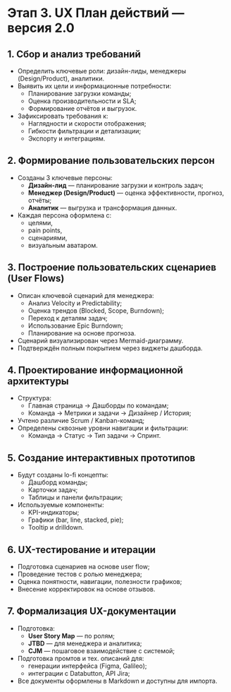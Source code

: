 
# Этап 3. UX План действий — версия 2.0

## 1. Сбор и анализ требований

- Определить ключевые роли: дизайн-лиды, менеджеры (Design/Product), аналитики.
- Выявить их цели и информационные потребности:
  - Планирование загрузки команды;
  - Оценка производительности и SLA;
  - Формирование отчётов и выгрузок.
- Зафиксировать требования к:
  - Наглядности и скорости отображения;
  - Гибкости фильтрации и детализации;
  - Экспорту и интеграциям.

## 2. Формирование пользовательских персон

- Созданы 3 ключевые персоны:
  - **Дизайн-лид** — планирование загрузки и контроль задач;
  - **Менеджер (Design/Product)** — оценка эффективности, прогноз, отчёты;
  - **Аналитик** — выгрузка и трансформация данных.
- Каждая персона оформлена с:
  - целями,
  - pain points,
  - сценариями,
  - визуальным аватаром.

## 3. Построение пользовательских сценариев (User Flows)

- Описан ключевой сценарий для менеджера:
  - Анализ Velocity и Predictability;
  - Оценка трендов (Blocked, Scope, Burndown);
  - Переход к деталям задач;
  - Использование Epic Burndown;
  - Планирование на основе прогноза.
- Сценарий визуализирован через Mermaid-диаграмму.
- Подтверждён полным покрытием через виджеты дашборда.

## 4. Проектирование информационной архитектуры

- Структура:
  - Главная страница → Дашборды по командам;
  - Команда → Метрики и задачи → Дизайнер / История;
- Учтено различие Scrum / Kanban-команд;
- Определены сквозные уровни навигации и фильтрации:
  - Команда → Статус → Тип задачи → Спринт.

## 5. Создание интерактивных прототипов

- Будут созданы lo-fi концепты:
  - Дашборд команды;
  - Карточки задач;
  - Таблицы и панели фильтрации;
- Используемые компоненты:
  - KPI-индикаторы;
  - Графики (bar, line, stacked, pie);
  - Tooltip и drilldown.

## 6. UX-тестирование и итерации

- Подготовка сценариев на основе user flow;
- Проведение тестов с ролью менеджера;
- Оценка понятности, навигации, полезности графиков;
- Внесение корректировок на основе отзывов.

## 7. Формализация UX-документации

- Подготовка:
  - **User Story Map** — по ролям;
  - **JTBD** — для менеджера и аналитика;
  - **CJM** — пошаговое взаимодействие с системой;
- Подготовка промтов и тех. описаний для:
  - генерации интерфейса (Figma, Galileo);
  - интеграции с Databutton, API Jira;
- Все документы оформлены в Markdown и доступны для импорта.

